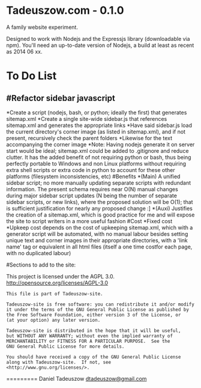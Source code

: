 Tadeuszow.com - 0.1.0
=====================

A family website experiment.

Designed to work with Nodejs and the Expressjs library (downloadable via npm). You'll need an up-to-date version of Nodejs, a build at least as recent as 2014 06 xx.


To Do List
==========

#Refactor sidebar javascript
----------------------------
*Create a script (nodejs, bash, or python; ideally the first) that generates sitemap.xml
*Create a single site-wide sidebar.js that references sitemap.xml and generates the appropriate links
*Have said sidebar.js load the current directory's corner image (as listed in sitemap.xml), and if not present, recursively check the parent folders
*Likewise for the text accompanying the corner image
*Note: Having nodejs generate it on server start would be ideal; sitemap.xml could be added to .gitignore and reduce clutter. It has the added benefit of not requiring python or bash, thus being perfectly portable to Windows and non Linux platforms without requiring extra shell scripts or extra code in python to account for these other platforms (filesystem inconsistencies, etc)
#Benefits
*(Main) A unified sidebar script; no more manually updating separate scripts with redundant information. The present schema requires near O(N) manual changes during major sidebar script updates (N being the number of separate sidebar scripts, or new links), where the proposed solution will be O(1); that is sufficient justification for nearly any proposed change :]
*(Auxi) Justifies the creation of a sitemap.xml, which is good practice for me and will expose the site to script writers in a more useful fashion
#Cost
*Fixed cost 
*Upkeep cost depends on the cost of upkeeping sitemap.xml, which with a generator script will be automated, with no manual labour besides setting unique text and corner images in their appropriate directories, with a 'link name' tag or equivalent in all html files (itself a one time costfor each page, with no duplicated labour)



#Sections to add to the site:



This project is licensed under the AGPL 3.0.
http://opensource.org/licenses/AGPL-3.0

    This file is part of Tadeuszow-site.

    Tadeuszow-site is free software: you can redistribute it and/or modify
    it under the terms of the GNU General Public License as published by
    the Free Software Foundation, either version 3 of the License, or
    (at your option) any later version.

    Tadeuszow-site is distributed in the hope that it will be useful,
    but WITHOUT ANY WARRANTY; without even the implied warranty of
    MERCHANTABILITY or FITNESS FOR A PARTICULAR PURPOSE.  See the
    GNU General Public License for more details.

    You should have received a copy of the GNU General Public License
    along with Tadeuszow-site.  If not, see <http://www.gnu.org/licenses/>.

=========
Daniel Tadeuszow
dtadeuszow@gmail.com


